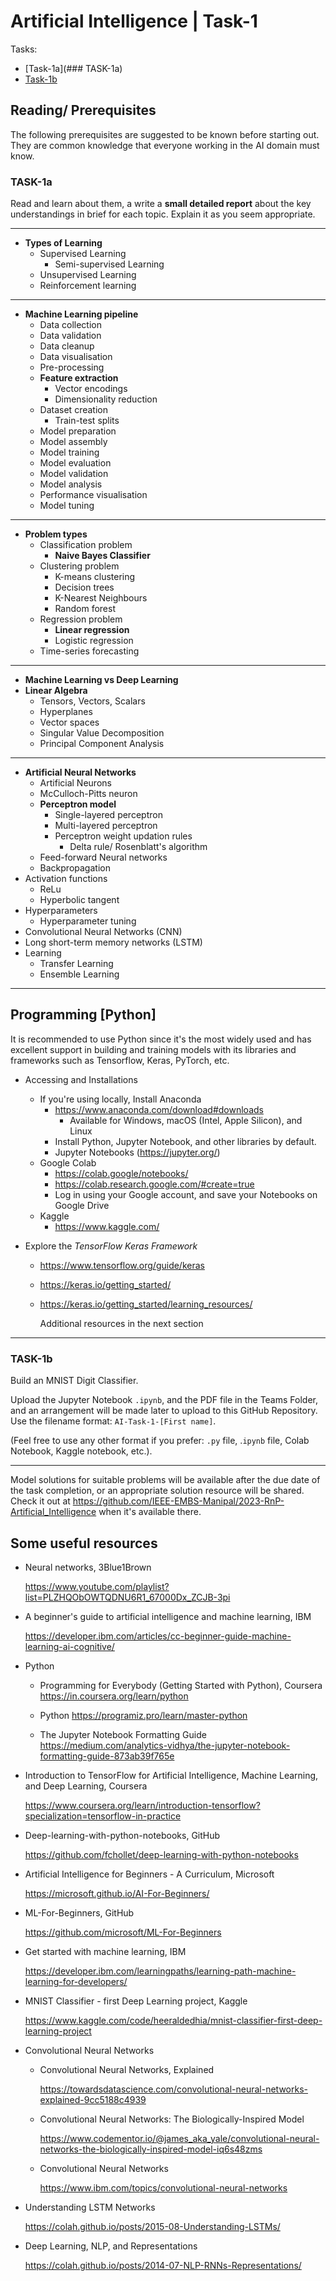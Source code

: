 # Artificial Intelligence | Task-1

Tasks:
- [Task-1a](### TASK-1a)
- [Task-1b](###TASK-1b)

## Reading/ Prerequisites

The following prerequisites are suggested to be known before starting out. They are common knowledge that everyone working in the AI domain must know.

### TASK-1a
Read and learn about them, a write a **small detailed report** about the key understandings in brief for each topic. Explain it as you seem appropriate.

---

- **Types of Learning**
  - Supervised Learning
    - Semi-supervised Learning
  - Unsupervised Learning
  - Reinforcement learning

---

- **Machine Learning pipeline**
  - Data collection
  - Data validation
  - Data cleanup
  - Data visualisation
  - Pre-processing
  - **Feature extraction**
    - Vector encodings
    - Dimensionality reduction
  - Dataset creation
    - Train-test splits
  - Model preparation
  - Model assembly
  - Model training
  - Model evaluation
  - Model validation
  - Model analysis
  - Performance visualisation
  - Model tuning

---

- **Problem types**
  - Classification problem
    - **Naive Bayes Classifier**
  - Clustering problem
    - K-means clustering
    - Decision trees
    - K-Nearest Neighbours
    - Random forest
  - Regression problem
    - **Linear regression**
    - Logistic regression
  - Time-series forecasting

---

- **Machine Learning vs Deep Learning**
- **Linear Algebra**
  - Tensors, Vectors, Scalars
  - Hyperplanes
  - Vector spaces
  - Singular Value Decomposition
  - Principal Component Analysis

---

- **Artificial Neural Networks**
  - Artificial Neurons
  - McCulloch-Pitts neuron
  - **Perceptron model**
    - Single-layered perceptron
    - Multi-layered perceptron
    - Perceptron weight updation rules
      - Delta rule/ Rosenblatt's algorithm
  - Feed-forward Neural networks
  - Backpropagation
- Activation functions
  - ReLu
  - Hyperbolic tangent
- Hyperparameters
  - Hyperparameter tuning
- Convolutional Neural Networks (CNN)
- Long short-term memory networks (LSTM)
- Learning
  - Transfer Learning
  - Ensemble Learning

---

## Programming [Python]

It is recommended to use Python since it's the most widely used and has excellent support in building and training models with its libraries and frameworks such as Tensorflow, Keras, PyTorch, etc.

- Accessing and Installations
  - If you're using locally, Install Anaconda
    - https://www.anaconda.com/download#downloads
      - Available for Windows, macOS (Intel, Apple Silicon), and Linux
    - Install Python, Jupyter Notebook, and other libraries by default.
    - Jupyter Notebooks (https://jupyter.org/)
  - Google Colab
    - https://colab.google/notebooks/
    - https://colab.research.google.com/#create=true
    - Log in using your Google account, and save your Notebooks on Google Drive
  - Kaggle
    - https://www.kaggle.com/

- Explore the *TensorFlow Keras Framework*

  - https://www.tensorflow.org/guide/keras
  - https://keras.io/getting_started/
  - https://keras.io/getting_started/learning_resources/

    Additional resources in the next section

---

### TASK-1b

Build an MNIST Digit Classifier.

Upload the Jupyter Notebook `.ipynb`, and the PDF file in the Teams Folder, and an arrangement will be made later to upload to this GitHub Repository. Use the filename format: `AI-Task-1-[First name]`.

(Feel free to use any other format if you prefer: `.py` file, .`ipynb` file, Colab Notebook, Kaggle notebook, etc.).

---

Model solutions for suitable problems will be available after the due date of the task completion, or an appropriate solution resource will be shared. Check it out at https://github.com/IEEE-EMBS-Manipal/2023-RnP-Artificial_Intelligence when it's available there.

## Some useful resources

- Neural networks, 3Blue1Brown

  https://www.youtube.com/playlist?list=PLZHQObOWTQDNU6R1_67000Dx_ZCJB-3pi

- A beginner's guide to artificial intelligence and machine learning, IBM

  https://developer.ibm.com/articles/cc-beginner-guide-machine-learning-ai-cognitive/

- Python

  - Programming for Everybody (Getting Started with Python), Coursera
    https://in.coursera.org/learn/python

  - Python
    https://programiz.pro/learn/master-python
  - The Jupyter Notebook Formatting Guide
    https://medium.com/analytics-vidhya/the-jupyter-notebook-formatting-guide-873ab39f765e

- Introduction to TensorFlow for Artificial Intelligence, Machine Learning, and Deep Learning, Coursera

  https://www.coursera.org/learn/introduction-tensorflow?specialization=tensorflow-in-practice

- Deep-learning-with-python-notebooks, GitHub

  https://github.com/fchollet/deep-learning-with-python-notebooks

- Artificial Intelligence for Beginners - A Curriculum, Microsoft

  https://microsoft.github.io/AI-For-Beginners/

- ML-For-Beginners, GitHub

  https://github.com/microsoft/ML-For-Beginners

- Get started with machine learning, IBM

  https://developer.ibm.com/learningpaths/learning-path-machine-learning-for-developers/

- MNIST Classifier - first Deep Learning project, Kaggle

  https://www.kaggle.com/code/heeraldedhia/mnist-classifier-first-deep-learning-project

- Convolutional Neural Networks

  - Convolutional Neural Networks, Explained

    https://towardsdatascience.com/convolutional-neural-networks-explained-9cc5188c4939

  - Convolutional Neural Networks: The Biologically-Inspired Model

    https://www.codementor.io/@james_aka_yale/convolutional-neural-networks-the-biologically-inspired-model-iq6s48zms

  - Convolutional Neural Networks

    https://www.ibm.com/topics/convolutional-neural-networks

- Understanding LSTM Networks

  https://colah.github.io/posts/2015-08-Understanding-LSTMs/

- Deep Learning, NLP, and Representations

  https://colah.github.io/posts/2014-07-NLP-RNNs-Representations/

